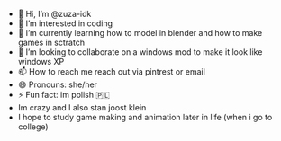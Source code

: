 - 👋 Hi, I’m @zuza-idk
- 👀 I’m interested in coding
- 🌱 I’m currently learning how to model in blender and how to make games in sctratch
- 💞️ I’m looking to collaborate on a windows mod to make it look like windows XP
- 📫 How to reach me reach out via pintrest or email
- 😄 Pronouns: she/her
- ⚡ Fun fact: im polish 🇵🇱 
- Im crazy and I also stan joost klein
- I hope to study game making and animation later in life (when i go to college)  



